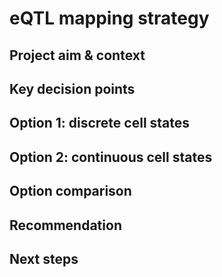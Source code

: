 # eQTL mapping strategy

## Project aim & context

## Key decision points

## Option 1: discrete cell states

## Option 2: continuous cell states

## Option comparison

## Recommendation

## Next steps
